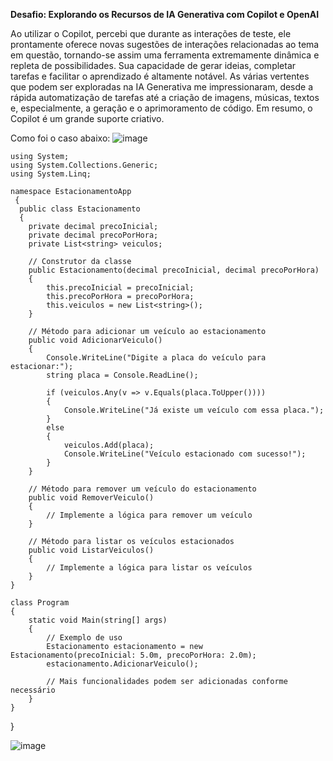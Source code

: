 **Desafio: Explorando os Recursos de IA Generativa com Copilot e OpenAI**


Ao utilizar o Copilot, percebi que durante as interações de teste, ele prontamente oferece novas sugestões de interações relacionadas ao tema em questão, tornando-se assim uma ferramenta extremamente dinâmica e repleta de possibilidades. Sua capacidade de gerar ideias, completar tarefas e facilitar o aprendizado é altamente notável. As várias vertentes que podem ser exploradas na IA Generativa me impressionaram, desde a rápida automatização de tarefas até a criação de imagens, músicas, textos e, especialmente, a geração e o aprimoramento de código. Em resumo, o Copilot é um grande suporte criativo.

Como foi o caso abaixo:
![image](https://github.com/MonteMarina/IAcopilotAzure/assets/154125061/40aceb57-28b6-4a92-b0bb-8a1fc4d88dab)

    using System;
    using System.Collections.Generic;
    using System.Linq;

    namespace EstacionamentoApp
     {
      public class Estacionamento
      {
        private decimal precoInicial;
        private decimal precoPorHora;
        private List<string> veiculos;

        // Construtor da classe
        public Estacionamento(decimal precoInicial, decimal precoPorHora)
        {
            this.precoInicial = precoInicial;
            this.precoPorHora = precoPorHora;
            this.veiculos = new List<string>();
        }

        // Método para adicionar um veículo ao estacionamento
        public void AdicionarVeiculo()
        {
            Console.WriteLine("Digite a placa do veículo para estacionar:");
            string placa = Console.ReadLine();

            if (veiculos.Any(v => v.Equals(placa.ToUpper())))
            {
                Console.WriteLine("Já existe um veículo com essa placa.");
            }
            else
            {
                veiculos.Add(placa);
                Console.WriteLine("Veículo estacionado com sucesso!");
            }
        }

        // Método para remover um veículo do estacionamento
        public void RemoverVeiculo()
        {
            // Implemente a lógica para remover um veículo
        }

        // Método para listar os veículos estacionados
        public void ListarVeiculos()
        {
            // Implemente a lógica para listar os veículos
        }
    }

    class Program
    {
        static void Main(string[] args)
        {
            // Exemplo de uso
            Estacionamento estacionamento = new Estacionamento(precoInicial: 5.0m, precoPorHora: 2.0m);
            estacionamento.AdicionarVeiculo();

            // Mais funcionalidades podem ser adicionadas conforme necessário
        }
    }
}



 
![image](https://github.com/MonteMarina/IAcopilotAzure/assets/154125061/c2f39c1e-571d-4649-8dd3-90bc3a663cdd)



